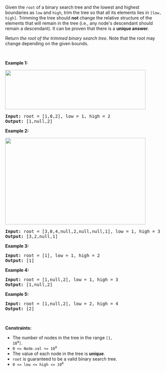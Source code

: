 Given the `` root `` of a binary search tree and the lowest and highest boundaries as `` low `` and `` high ``, trim the tree so that all its elements lies in `` [low, high] ``. Trimming the tree should __not__ change the relative structure of the elements that will remain in the tree (i.e., any node's descendant should remain a descendant). It can be proven that there is a __unique answer__.

Return _the root of the trimmed binary search tree_. Note that the root may change depending on the given bounds.

&nbsp;

__Example 1:__

<img alt="" src="https://assets.leetcode.com/uploads/2020/09/09/trim1.jpg" style="width: 450px; height: 126px;"/>

<pre>
<strong>Input:</strong> root = [1,0,2], low = 1, high = 2
<strong>Output:</strong> [1,null,2]
</pre>

__Example 2:__

<img alt="" src="https://assets.leetcode.com/uploads/2020/09/09/trim2.jpg" style="width: 450px; height: 277px;"/>

<pre>
<strong>Input:</strong> root = [3,0,4,null,2,null,null,1], low = 1, high = 3
<strong>Output:</strong> [3,2,null,1]
</pre>

__Example 3:__

<pre>
<strong>Input:</strong> root = [1], low = 1, high = 2
<strong>Output:</strong> [1]
</pre>

__Example 4:__

<pre>
<strong>Input:</strong> root = [1,null,2], low = 1, high = 3
<strong>Output:</strong> [1,null,2]
</pre>

__Example 5:__

<pre>
<strong>Input:</strong> root = [1,null,2], low = 2, high = 4
<strong>Output:</strong> [2]
</pre>

&nbsp;

__Constraints:__

*   The number of nodes in the tree in the range <code>[1, 10<sup>4</sup>]</code>.
*   <code>0 &lt;= Node.val &lt;= 10<sup>4</sup></code>
*   The value of each node in the tree is __unique__.
*   `` root `` is guaranteed to be a valid binary search tree.
*   <code>0 &lt;= low &lt;= high &lt;= 10<sup>4</sup></code>